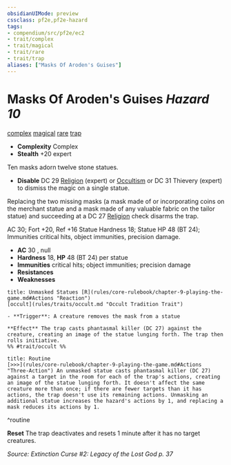 ```yaml
---
obsidianUIMode: preview
cssclass: pf2e,pf2e-hazard
tags:
- compendium/src/pf2e/ec2
- trait/complex
- trait/magical
- trait/rare
- trait/trap
aliases: ["Masks Of Aroden's Guises"]
---
```

# Masks Of Aroden's Guises *Hazard 10*  
[complex](rules/traits/complex.md "Complex Hazard Trait")  [magical](rules/traits/magical.md "Magical Item Trait")  [rare](rules/traits/rare.md "Rare Rarity Trait")  [trap](rules/traits/trap.md "Trap Hazard Trait")  

- **Complexity** Complex
- **Stealth** +20 expert  

Ten masks adorn twelve stone statues.

- **Disable** DC 29 [Religion](compendium/skills.md#Religion) (expert) or [Occultism](compendium/skills.md#Occultism) or DC 31 Thievery (expert) to dismiss the magic on a single statue.

Replacing the two missing masks (a mask made of or incorporating coins on the merchant statue and a mask made of any valuable fabric on the tailor statue) and succeeding at a DC 27 [Religion](compendium/skills.md#Religion) check disarms the trap.

AC 30; Fort +20, Ref +16 Statue Hardness 18; Statue HP 48 (BT 24); Immunities critical hits, object immunities, precision damage.  

- **AC** 30 , null
- **Hardness** 18, **HP** 48 (BT 24) per statue
- **Immunities** critical hits; object immunities; precision damage
- **Resistances** 
- **Weaknesses** 
     
```ad-embed-ability
title: Unmasked Statues [R](rules/core-rulebook/chapter-9-playing-the-game.md#Actions "Reaction")
[occult](rules/traits/occult.md "Occult Tradition Trait")  

- **Trigger**: A creature removes the mask from a statue

**Effect** The trap casts phantasmal killer (DC 27) against the creature, creating an image of the statue lunging forth. The trap then rolls initiative.  
%% #trait/occult %%
```

```ad-pf2-summary
title: Routine
[>>>](rules/core-rulebook/chapter-9-playing-the-game.md#Actions "Three-Action") An unmasked statue casts phantasmal killer (DC 27) against a target in the room for each of the trap's actions, creating an image of the statue lunging forth. It doesn't affect the same creature more than once; if there are fewer targets than it has actions, the trap doesn't use its remaining actions. Unmasking an additional statue increases the hazard's actions by 1, and replacing a mask reduces its actions by 1.
```
^routine

**Reset** The trap deactivates and resets 1 minute after it has no target creatures.  

*Source: Extinction Curse #2: Legacy of the Lost God p. 37*